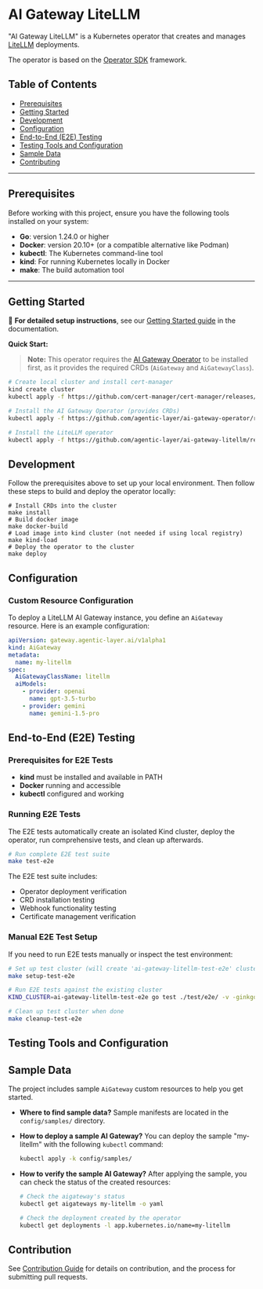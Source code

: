 # AI Gateway LiteLLM

"AI Gateway LiteLLM" is a Kubernetes operator that creates and manages [LiteLLM](https://www.litellm.ai/) deployments.

The operator is based on the [Operator SDK](https://sdk.operatorframework.io/) framework. 

## Table of Contents

- [Prerequisites](#prerequisites)
- [Getting Started](#getting-started)
- [Development](#development)
- [Configuration](#configuration)
- [End-to-End (E2E) Testing](#end-to-end-e2e-testing)
- [Testing Tools and Configuration](#testing-tools-and-configuration)
- [Sample Data](#sample-data)
- [Contributing](#contribution)

----
## Prerequisites

Before working with this project, ensure you have the following tools installed on your system:

* **Go**: version 1.24.0 or higher
* **Docker**: version 20.10+ (or a compatible alternative like Podman)
* **kubectl**: The Kubernetes command-line tool
* **kind**: For running Kubernetes locally in Docker
* **make**: The build automation tool

----

## Getting Started

📖 **For detailed setup instructions**, see our [Getting Started guide](https://docs.agentic-layer.ai/ai-gateway-litellm/how-to-guides.html) in the documentation.

**Quick Start:**

> **Note:** This operator requires the [AI Gateway Operator](https://github.com/agentic-layer/ai-gateway-operator) to be installed first, as it provides the required CRDs (`AiGateway` and `AiGatewayClass`).

```bash
# Create local cluster and install cert-manager
kind create cluster
kubectl apply -f https://github.com/cert-manager/cert-manager/releases/download/v1.18.2/cert-manager.yaml

# Install the AI Gateway Operator (provides CRDs)
kubectl apply -f https://github.com/agentic-layer/ai-gateway-operator/releases/download/v0.1.0/install.yaml

# Install the LiteLLM operator
kubectl apply -f https://github.com/agentic-layer/ai-gateway-litellm/releases/download/v0.0.1/install.yaml
```

## Development

Follow the prerequisites above to set up your local environment.
Then follow these steps to build and deploy the operator locally:

```shell
# Install CRDs into the cluster
make install
# Build docker image
make docker-build
# Load image into kind cluster (not needed if using local registry)
make kind-load
# Deploy the operator to the cluster
make deploy
```

## Configuration


### Custom Resource Configuration

To deploy a LiteLLM AI Gateway instance, you define an `AiGateway` resource. Here is an example configuration:

```yaml
apiVersion: gateway.agentic-layer.ai/v1alpha1
kind: AiGateway
metadata:
  name: my-litellm
spec:
  AiGatewayClassName: litellm
  aiModels:
    - provider: openai
      name: gpt-3.5-turbo
    - provider: gemini
      name: gemini-1.5-pro

```


## End-to-End (E2E) Testing

### Prerequisites for E2E Tests

- **kind** must be installed and available in PATH
- **Docker** running and accessible
- **kubectl** configured and working

### Running E2E Tests

The E2E tests automatically create an isolated Kind cluster, deploy the operator, run comprehensive tests, and clean up afterwards.

```bash
# Run complete E2E test suite
make test-e2e
```

The E2E test suite includes:
- Operator deployment verification
- CRD installation testing
- Webhook functionality testing
- Certificate management verification

### Manual E2E Test Setup

If you need to run E2E tests manually or inspect the test environment:

```bash
# Set up test cluster (will create 'ai-gateway-litellm-test-e2e' cluster)
make setup-test-e2e
```
```bash
# Run E2E tests against the existing cluster
KIND_CLUSTER=ai-gateway-litellm-test-e2e go test ./test/e2e/ -v -ginkgo.v
```
```bash
# Clean up test cluster when done
make cleanup-test-e2e
```

## Testing Tools and Configuration

## Sample Data

The project includes sample `AiGateway` custom resources to help you get started.

* **Where to find sample data?**
  Sample manifests are located in the `config/samples/` directory.

* **How to deploy a sample AI Gateway?**
  You can deploy the sample "my-litellm" with the following `kubectl` command:

  ```bash
  kubectl apply -k config/samples/
  ```

* **How to verify the sample AI Gateway?**
  After applying the sample, you can check the status of the created resources:

  ```bash
  # Check the aigateway's status
  kubectl get aigateways my-litellm -o yaml
  ```
  ```bash
  # Check the deployment created by the operator
  kubectl get deployments -l app.kubernetes.io/name=my-litellm
  ```

## Contribution

See [Contribution Guide](https://github.com/agentic-layer/ai-gateway-litellm-operator?tab=contributing-ov-file) for details on contribution, and the process for submitting pull requests.
